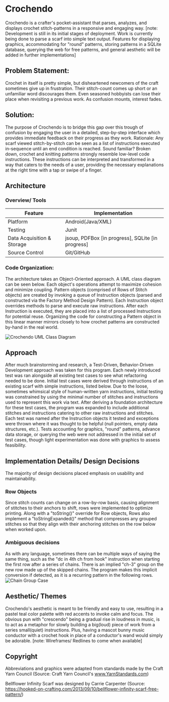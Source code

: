 # Crochendo
Crochendo is a crafter's pocket-assistant that parses, analyzes, and displays crochet stitch-patterns in a responsive and engaging way. 
[note: Development is still in its initial stages of deployment. Work is currently being done to parse a scarf into simple text output. Features for displaying graphics, accommodating for "round" patterns, storing patterns in a SQLite database, querying the web for free patterns, and general aesthetic will be added in further implementations]

## Problem Statement:
Crochet in itself is pretty simple, but disheartened newcomers of the craft sometimes give up in frustration. Their stitch-count comes up short or an unfamiliar word discourages them. Even seasoned hobbyists can lose their place when revisiting a previous work. As confusion mounts, interest fades.

## Solution: 
The purpose of Crochendo is to bridge this gap over this trough of confusion by engaging the user in a detailed, step-by-step interface which provides immediate feedback on their progress as they work.
Rationale:
Any scarf viewed stitch-by-stitch can be seen as a list of instructions executed in-sequence until an end condition is reached. Sound familiar? Broken down, crochet and knitting patterns strongly resemble low-level code instructions. These instructions can be interpreted and transformed in a way that caters to the needs of a user, providing the necessary explanations at the right time with a tap or swipe of a finger.

## Architecture
### Overview/ Tools
| Feature                     | Implementation                                                  |
| --------------------------- |-----------------------------------------------------------------|
| Platform                    | Android(Java/XML)                                               |
| Testing                     | Junit                                                           |
| Data Acquisition & Storage  | jsoup, PDFBox [in progress], SQLite [in progress]               |
| Source Control              | Git/GitHub                                                      |

### Code Organization:
The architecture takes an Object-Oriented approach. A UML class diagram can be seen below. Each object's operations attempt to maximize cohesion and minimize coupling. Pattern objects (comprised of Rows of Stitch objects) are created by invoking a queue of Instruction objects (parsed and constructed via the Factory Method Design Pattern). Each Instruction object overrides methods to parse and execute raw instructions. After each Instruction is executed, they are placed into a list of processed Instructions for potential reuse. Organizing the code for constructing a Pattern object in this linear manner mirrors closely to how crochet patterns are constructed by-hand in the real world.
 
![Crochendo UML Class Diagram](https://github.com/charln2/Crochendo/blob/master/Crochendo_UML.png")
## Approach
After much brainstorming and research, a Test-Driven, Behavior-Driven Development approach was taken for this program. Each newly introduced test was ran alongside all existing test cases to see what refactoring needed to be done.
Initial test cases were derived through instructions of an existing scarf with simple instructions, listed below.
Due to the loose, sometimes whimsical style of human-written yarn instructions, initial testing was constrained by using the minimal number of stitches and instructions used to represent this work via text. After deriving a foundation architecture for these test cases, the program was expanded to include additional stitches and instructions catering to other raw instructions and stitches. Each test was named after the Instruction objects it tested and exceptions were thrown where it was thought to be helpful (null pointers, empty data structures, etc.). 
Tests accounting for graphics, "round" patterns, advance data storage, or querying the web were not addressed in the initial set of test cases, though light experimentation was done with graphics to assess feasibility.

## Implementation Details/ Design Decisions 
The majority of design decisions placed emphasis on usability and maintainability.

### Row Objects
Since stitch counts can change on a row-by-row basis, causing alignment of stitches to their anchors to shift, rows were implemented to optimize printing. Along with a "toString()" override for Row objects, Rows also implement a "toStringExpanded()" method that compresses any grouped stitches so that they align with their anchoring stitches on the row below when worked upon.

### Ambiguous decisions
As with any language, sometimes there can be multiple ways of saying the same thing, such as the "dc in 4th ch from hook" instruction when starting the first row after a series of chains.  There is an implied "ch-3" group on the new row made up of the skipped chains. The program makes this implicit conversion if detected, as it is a recurring pattern in the following rows.
![Chain Group Case](https://github.com/charln2/Crochendo/blob/master/chain_group_case.png")

## Aesthetic/ Themes
Crochendo's aesthetic is meant to be friendly and easy to use, resulting in a pastel teal color palette with red accents to invoke calm and focus. The obvious pun with "crescendo" being a gradual rise in loudness in music, is to act as a metaphor for slowly building a big(loud) piece of work from a series small(quiet) instructions. Plus, having a mascot bunny music conductor with a crochet hook in place of a conductor's wand would simply be adorable.
[note: Wireframes/ Redlines to come when available]

## Copyright
Abbreviations and graphics were adapted from standards made by the Craft Yarn Council (Source: Craft Yarn Council's www.YarnStandards.com)

Bellflower Infinity Scarf was designed by Carrie Carpenter
(Source: https://hooked-on-crafting.com/2013/09/10/bellflower-infinity-scarf-free-pattern/)
